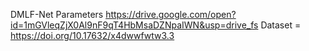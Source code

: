 DMLF-Net Parameters https://drive.google.com/open?id=1mGVleqZjX0Al9nF9qT4HbMsaDZNpaIWN&usp=drive_fs
Dataset = https://doi.org/10.17632/x4dwwfwtw3.3
